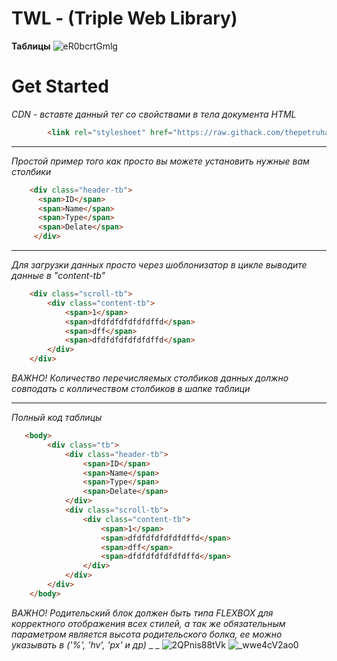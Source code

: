 # TWL - (Triple Web Library)

**Таблицы**
![eR0bcrtGmlg](https://user-images.githubusercontent.com/50780255/132317499-7eb4ef2e-6732-4c1b-bba3-6bb195e69b70.jpg)

# Get Started
*CDN - вставте данный тег со свойствами в тела документа HTML* 
```html
        <link rel="stylesheet" href="https://raw.githack.com/thepetruha/TWL/main/style.css">
```
____

*Простой пример того как просто вы можете установить нужные вам столбики*
```html
    <div class="header-tb">
      <span>ID</span>
      <span>Name</span>
      <span>Type</span>
      <span>Delate</span>
     </div>
```
____
*Для загрузки данных просто через шоблонизатор в цикле выводите данные в "content-tb"*
```html
    <div class="scroll-tb">
        <div class="content-tb">
            <span>1</span>
            <span>dfdfdfdfdfdfdffd</span>
            <span>dff</span>
            <span>dfdfdfdfdfdfdffd</span>
        </div>
    </div>
```
_ВАЖНО! Количество перечисляемых столбиков данных должно совподать с колличеством столбиков в шапке таблици_
____
*Полный код таблицы*
```html 
   <body>
        <div class="tb">
            <div class="header-tb">
                <span>ID</span>
                <span>Name</span>
                <span>Type</span>
                <span>Delate</span>
            </div>
            <div class="scroll-tb">
                <div class="content-tb">
                    <span>1</span>
                    <span>dfdfdfdfdfdfdffd</span>
                    <span>dff</span>
                    <span>dfdfdfdfdfdfdffd</span>
                </div>
            </div>
        </div>
    </body>
```
_ВАЖНО! Родительский блок должен быть типа FLEXBOX для корректного отображения всех стилей, а так же обязательным параметром является высота родительского болка, ее можно указывать в ('%', 'hv', 'px' и др)_
_ _
![2QPnis88tVk](https://user-images.githubusercontent.com/50780255/132330180-606abf4d-9b7a-42a7-864f-8f97c0fe2bd2.jpg)
![_wwe4cV2ao0](https://user-images.githubusercontent.com/50780255/132329980-70915cfd-6405-4ace-b20c-fdc5b9b7ffb5.jpg)

